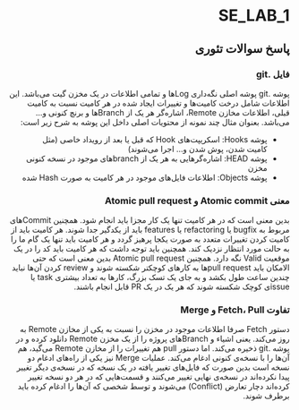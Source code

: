 <div dir="rtl">

# SE_LAB_1

## پاسخ سوالات تئوری
### فایل .git
پوشه .git پوشه اصلی نگه‌داری Logها و تمامی اطلاعات در یک مخزن گیت می‌باشد. این اطلاعات شامل درخت کامیت‌ها و تغییرات ایجاد شده در هر کامیت نسبت به کامیت قبلی، اطلاعات مخازن Remote، اشاره‌گر هر یک از Branchها و برنچ کنونی و... می‌باشد.
بعنوان مثال چند نمونه از محتویات اصلی داخل این پوشه به شرح زیر است:
- پوشه Hooks: اسکریپت‌های Hook که قبل یا بعد از رویداد خاصی (مثل کامیت شدن، پوش شدن و... اجرا می‌شوند)
- پوشه HEAD: اشاره‌گرهایی به هر یک از branchهای موجود در نسخه کنونی مخزن
- پوشه Objects: اطلاعات فایل‌های موجود در هر کامیت به صورت Hash شده

### معنی Atomic commit و Atomic pull request
بدین معنی است که در هر کامیت تنها یک کار مجزا باید انجام شود. همچنین Commitهای مربوط به bugfix یا refactoring یا features باید از یکدگیر جدا شوند. هر کامیت باید از کامیت کردن تغییرات متعدد به صورت یکجا پرهیز گردد و هر کامیت باید تنها یک گام ما را به حالت مورد انتظار نزدیک کند. همچنین باید توجه داشت که هر کامیت باید کد را در یک موقعیت Valid نگه دارد.
همچنین Atomic pull request بدین معنی است که حتی الامکان باید pull requestها به کارهای کوچکتر شکسته شوند و review کردن آن‌ها نباید چندین ساعت طول بکشد و به جای یک تسک بزرگ، کارها به تعداد بیشتری task یا issueی کوچک شکسته شوند که هر یک در یک PR قابل انجام باشند.

### تفاوت Fetch، Pull و Merge
دستور Fetch صرفا اطلاعات موجود در مخزن را نسبت به یکی از مخازن Remote به روز می‌کند. یعنی اشیاء و Branchهای پروژه را از یک مخزن Remote دانلود کرده و در پوشه .git ذخیره می‌کند. اما دستور pull هم تغییرات را از مخازن Remote می‌گید، هم آن‌ها را با نسخه‌ی کنونی ادغام می‌کند. عملیات Merge نیز یکی از راه‌های ادغام دو نسخه است بدین صورت که فایل‌های تغییر یافته در یک نسخه که در نسخه‌ی دیگر تغییر پیدا نکرده‌اند در نسخه‌ی نهایی تغییر می‌کنند و قسمت‌هایی که در هر دو نسخه تغییر کرده‌اند دچار تعارض (Conflict) می‌شوند و توسط شخصی که آن‌ها را ادغام کرده باید برطرف شوند.

</div>
